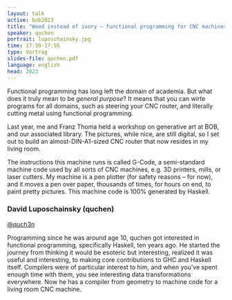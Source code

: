 ```yaml
---
layout: talk
active: bob2023
title: "Wood instead of ivory — functional programming for CNC machines"
speaker: quchen
portrait: luposchainsky.jpg
time: 17:10-17:55
type: Vortrag
slides-file: quchen.pdf
language: english
head: 2023
---
```


Functional programming has long left the domain of academia. But what
does it truly mean to be <em>general purpose</em>? It means that you can
wirte programs for all domains, such as steering your CNC router, and
literally cutting metal using functional programming.

Last year, me and Franz Thoma held a workshop on generative art at
BOB, and our associated library. The pictures, while nice, are still
digital, so I set out to build an almost-DIN-A1-sized CNC router that
now resides in my living room.

The instructions this machine runs is called G-Code, a semi-standard
machine code used by all sorts of CNC machines, e.g. 3D printers,
mills, or laser cutters. My machine is a pen plotter (for safety
reasons – for now), and it moves a pen over paper, thousands of times,
for hours on end, to paint pretty pictures. This machine code is 100%
generated by Haskell.


### David Luposchainsky (quchen)

[@quch3n](https://twitter.com/quch3n)

Programming since he was around age 10, quchen got interested in functional
programming, specifically Haskell, ten years ago. He started the
journey from thinking it would be esoteric but interesting, realized
it was useful and interesting, to making core contributions to GHC and
Haskell itself. Compilers were of particular interest to him, and when
you’ve spent enough time with them, you see interesting data
transformations everywhere. Now he has a compiler from geometry to
machine code for a living room CNC machine.
